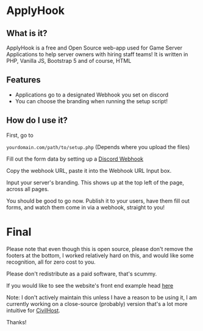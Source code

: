 # ApplyHook

## What is it?

ApplyHook is a free and Open Source web-app used for Game Server Applications to help server owners with hiring staff teams! It is written in PHP, Vanilla JS, Bootstrap 5 and of course, HTML

## Features

- Applications go to a designated Webhook you set on discord
- You can choose the branding when running the setup script!

## How do I use it?

First, go to 

``yourdomain.com/path/to/setup.php`` (Depends where you upload the files)

Fill out the form data by setting up a [Discord Webhook](https://support.discord.com/hc/en-us/articles/228383668-Intro-to-Webhooks)

Copy the webhook URL, paste it into the Webhook URL Input box. 

Input your server's branding. This shows up at the top left of the page, across all pages. 

You should be good to go now. Publish it to your users, have them fill out forms, and watch them come in via a webhook, straight to you! 

# Final

Please note that even though this is open source, please don't remove the footers at the bottom, I worked relatively hard on this, and would like some recognition, all for zero cost to you. 

Please don't redistribute as a paid software, that's scummy. 

If you would like to see the website's front end example head [here](https://applyhook.civilhost.net)

Note: I don't actively maintain this unless I have a reason to be using it, I am currently working on a close-source (probably) version that's a lot more intuitive for [CivilHost](https://civilhost.net).

Thanks!
